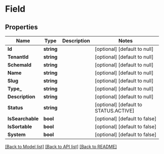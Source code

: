 # Field

## Properties
Name | Type | Description | Notes
------------ | ------------- | ------------- | -------------
**Id** | **string** |  | [optional] [default to null]
**TenantId** | **string** |  | [optional] [default to null]
**SchemaId** | **string** |  | [optional] [default to null]
**Name** | **string** |  | [optional] [default to null]
**Slug** | **string** |  | [optional] [default to null]
**Type_** | **string** |  | [optional] [default to null]
**Description** | **string** |  | [optional] [default to null]
**Status** | **string** |  | [optional] [default to STATUS.ACTIVE]
**IsSearchable** | **bool** |  | [optional] [default to false]
**IsSortable** | **bool** |  | [optional] [default to false]
**System** | **bool** |  | [optional] [default to false]

[[Back to Model list]](../README.md#documentation-for-models) [[Back to API list]](../README.md#documentation-for-api-endpoints) [[Back to README]](../README.md)

